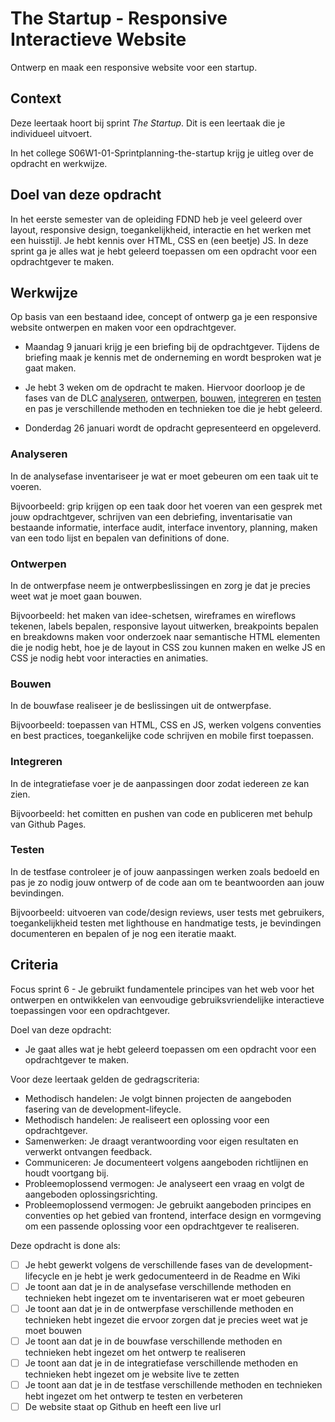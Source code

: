 # The Startup - Responsive Interactieve Website
Ontwerp en maak een responsive website voor een startup.

## Context
Deze leertaak hoort bij sprint _The Startup_. Dit is een leertaak die je individueel uitvoert.

In het college S06W1-01-Sprintplanning-the-startup krijg je uitleg over de opdracht en werkwijze.


## Doel van deze opdracht

In het eerste semester van de opleiding FDND heb je veel geleerd over layout, responsive design, toegankelijkheid, interactie en het werken met een huisstijl. Je hebt kennis over HTML, CSS en (een beetje) JS. In deze sprint ga je alles wat je hebt geleerd toepassen om een opdracht voor een opdrachtgever te maken.

## Werkwijze

Op basis van een bestaand idee, concept of ontwerp ga je een responsive website ontwerpen en maken voor een opdrachtgever.

* Maandag 9 januari krijg je een briefing bij de opdrachtgever. Tijdens de briefing maak je kennis met de onderneming en wordt besproken wat je gaat maken. 

* Je hebt 3 weken om de opdracht te maken. Hiervoor doorloop je de fases van de DLC [analyseren](#analyseren), [ontwerpen](#ontwerpen), [bouwen](#bouwen), [integreren](#integreren) en [testen](#testen) en pas je verschillende methoden en technieken toe die je hebt geleerd.  

* Donderdag 26 januari wordt de opdracht gepresenteerd en opgeleverd. 

### Analyseren
In de analysefase inventariseer je wat er moet gebeuren om een taak uit te voeren. 

Bijvoorbeeld: grip krijgen op een taak door het voeren van een gesprek met jouw opdrachtgever, schrijven van een debriefing, inventarisatie van bestaande informatie, interface audit, interface inventory, planning, maken van een todo lijst en bepalen van definitions of done.

### Ontwerpen
In de ontwerpfase neem je ontwerpbeslissingen en zorg je dat je precies weet wat je moet gaan bouwen. 

Bijvoorbeeld: het maken van idee-schetsen, wireframes en wireflows tekenen, labels bepalen, responsive layout uitwerken, breakpoints bepalen en breakdowns maken voor onderzoek naar semantische HTML elementen die je nodig hebt, hoe je de layout in CSS zou kunnen maken en welke JS en CSS je nodig hebt voor interacties en animaties.

### Bouwen
In de bouwfase realiseer je de beslissingen uit de ontwerpfase. 

Bijvoorbeeld: toepassen van HTML, CSS en JS, werken volgens conventies en best practices, toegankelijke code schrijven en mobile first toepassen.


### Integreren
In de integratiefase voer je de aanpassingen door zodat iedereen ze kan zien. 

Bijvoorbeeld: het comitten en pushen van code en publiceren met behulp van Github Pages.

### Testen
In de testfase controleer je of jouw aanpassingen werken zoals bedoeld en pas je zo nodig jouw ontwerp of de code aan om te beantwoorden aan jouw bevindingen. 

Bijvoorbeeld: uitvoeren van code/design reviews, user tests met gebruikers, toegankelijkheid testen met lighthouse en handmatige tests, je bevindingen documenteren en bepalen of je nog een iteratie maakt.

## Criteria

Focus sprint 6 - Je gebruikt fundamentele principes van het web voor het ontwerpen en ontwikkelen van eenvoudige gebruiksvriendelijke interactieve toepassingen voor een opdrachtgever.

Doel van deze opdracht:
* Je gaat alles wat je hebt geleerd toepassen om een opdracht voor een opdrachtgever te maken.

Voor deze leertaak gelden de gedragscriteria: 
* Methodisch handelen: Je volgt binnen projecten de aangeboden fasering van de development-lifeycle.
* Methodisch handelen: Je realiseert een oplossing voor een opdrachtgever.
* Samenwerken: Je draagt verantwoording voor eigen resultaten en verwerkt ontvangen feedback.
* Communiceren: Je documenteert volgens aangeboden richtlijnen en houdt voortgang bij.
* Probleemoplossend vermogen: Je analyseert een vraag en volgt de aangeboden oplossingsrichting.
* Probleemoplossend vermogen:  Je gebruikt aangeboden principes en conventies op het gebied van frontend, interface design en vormgeving om een passende oplossing voor een opdrachtgever te realiseren.

Deze opdracht is done als:
- [ ] Je hebt gewerkt volgens de verschillende fases van de development-lifecycle en je hebt je werk gedocumenteerd in de Readme en Wiki
- [ ] Je toont aan dat je in de analysefase verschillende methoden en technieken hebt ingezet om te inventariseren wat er moet gebeuren
- [ ] Je toont aan dat je in de ontwerpfase verschillende methoden en technieken hebt ingezet die ervoor zorgen dat je precies weet wat je moet bouwen
- [ ] Je toont aan dat je in de bouwfase verschillende methoden en technieken hebt ingezet om het ontwerp te realiseren
- [ ] Je toont aan dat je in de integratiefase verschillende methoden en technieken hebt ingezet om je website live te zetten
- [ ] Je toont aan dat je in de testfase verschillende methoden en technieken hebt ingezet om het ontwerp te testen en verbeteren
- [ ] De website staat op Github en heeft een live url
